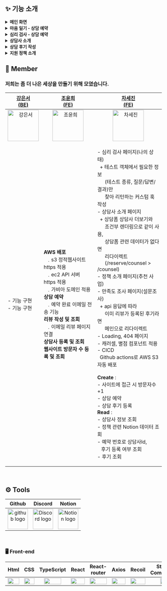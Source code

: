 ## ✨ 기능 소개

<details>
<summary><b>메인 화면</b></summary>
<div markdown="1"><br/>
  
![main](https://github.com/dodomProj/dodom_front/assets/62418379/bd29605b-091a-4f08-8bb8-8dc5835fd360)

</div>
</details>
<details>
<summary><b>마음 일기 - 상담 예약</b></summary>
<div markdown="1"><br/>

https://github.com/dodomProj/dodom_front/assets/62418379/997fceae-cefc-4e78-8905-131e51b5a9be


</div>
</details>
<details>
<summary><b>심리 검사 - 상담 예약</b></summary>
<div markdown="1"><br/>

https://github.com/dodomProj/dodom_front/assets/62418379/2dc75853-4635-4c3d-b18e-b84b10e3c9c6


</div>
</details>
<details>
<summary><b>상담사 소개</b></summary>
<div markdown="1"><br/>

https://github.com/dodomProj/dodom_front/assets/62418379/58814861-feea-424b-bd1a-50145c51cf39

</div>
</details>

<details>
<summary><b>상담 후기 작성</b></summary>
<div markdown="1"><br/>

https://github.com/dodomProj/dodom_front/assets/62418379/332f2a22-0d5b-4d8c-b9fe-bd86cd8c1f03

</div>
</details>

<details>
<summary><b>지원 정책 소개</b></summary>
<div markdown="1"><br/>

https://github.com/dodomProj/dodom_front/assets/62418379/a2d95f0c-a138-4dc0-b783-b924d136d152

</div>
</details>

## 🙋 Member

### 저희는 좀 더 나은 세상을 만들기 위해 모였습니다. <br/>

|                              [강은서<br>(BE)](https://github.com/kdmstj)                               |                                                                                                                                                                                                                                                                                                                                                                                                                                                                                       [조윤희<br>(FE)](https://github.com/YUNH7)                                                                                                                                                                                                                                                                                                                                                                                                                                                                                       |                                  [차세진<br>(FE)](https://github.com/chasj0326)                                   |
| :----------------------------------------------------------------------------------------------------: | :--------------------------------------------------------------------------------------------------------------------------------------------------------------------------------------------------------------------------------------------------------------------------------------------------------------------------------------------------------------------------------------------------------------------------------------------------------------------------------------------------------------------------------------------------------------------------------------------------------------------------------------------------------------------------------------------------------------------------------------------------------------------------------------------------------------------------------------------------------------------------------------------------------------------------------------------------------------------------------------------------------------------: | :---------------------------------------------------------------------------------------------------------------: |
| <img alt="강은서" src="https://avatars.githubusercontent.com/u/62414231?v=4" height="100" width="100"> |                                                                                                                                                                                                                                                                                                                                                                                                                                                        <img alt="조윤희" src="https://avatars.githubusercontent.com/u/100519978?v=4" height="100" width="100">                                                                                                                                                                                                                                                                                                                                                                                                                                                         |      <img alt="차세진" src="https://avatars.githubusercontent.com/u/62418379?v=4" height="100" width="100">       |
|                           <p align="left"> - 기능 구현<br/>- 기능 구현 </p>                           |<p align="left">**AWS 배포**<br/>&ensp;﹒s3 정적웹사이트 https 적용<br/>&ensp;﹒ec2 API 서버 https 적용<br/>&ensp;﹒가비아 도메인 적용<br/>**상담 예약**<br/>&ensp;﹒예약 완료 이메일 전송 기능<br/>**리뷰 작성 및 조회**<br/>&ensp;﹒이메일 리뷰 페이지 연결<br/>**상담사 등록 및 조회**<br/>**웹사이트 방문자 수 등록 및 조회**</p> | <p align="left" >- 심리 검사 페이지(나의 상태)<br/>&ensp;+ 테스트 객체에서 필요한 정보<br/>&ensp;&ensp;&ensp;(테스트 종류, 질문/답변/결과)만<br/>&ensp;&ensp;&ensp;찾아 리턴하는 커스텀 훅 작성<br/>- 상담사 소개 페이지<br/>&ensp;+ 상담폼 상담사 더보기와<br/>&ensp;&ensp;&ensp;조건부 렌더링으로 같이 사용,<br/>&ensp;&ensp;&ensp;상담폼 관련 데이터가 없다면<br/>&ensp;&ensp;&ensp;리다이렉트<br/>&ensp;&ensp;&ensp;(/reserve/counsel > /counsel)<br/>- 정책 소개 페이지(추천 사업)<br/>- 만족도 조사 페이지(설문조사)<br/>&ensp;+ api 응답에 따라<br/>&ensp;&ensp;&ensp;이미 리뷰가 등록된 후기라면<br/>&ensp;&ensp;&ensp;메인으로 리다이렉트<br/>- Loading, 404 페이지<br/>- 캐러셀, 별점 컴포넌트 적용<br/>- CICD<br/>&ensp;Github actions로 AWS S3 자동 배포<br/><br/>**Create** :<br/>- 사이트에 접근 시 방문자수 +1<br/>- 상담 예약<br/>- 상담 후기 등록<br/>**Read** :<br/>- 상담사 정보 조회<br/>- 정책 관련 Notion 데이터 조회<br/>- 예약 번호로 상담사Id,<br/>&ensp; 후기 등록 여부 조회<br/>- 후기 조회 | <p align="left">- 기능 구현<br/>- 기능 구현<br/>- 기능 구현<br/>- 기능 구현<br/><br/>**Create** :<br/>- 상담 예약 |

<br/>

## <span style=""> ⚙️ **Tools** </span>

|                                                   Github                                                    |                                                                                       Discord                                                                                        |                                                                                   Notion                                                                                    |
| :---------------------------------------------------------------------------------------------------------: | :----------------------------------------------------------------------------------------------------------------------------------------------------------------------------------: | :-------------------------------------------------------------------------------------------------------------------------------------------------------------------------: |
| <img alt="github logo" src="https://techstack-generator.vercel.app/github-icon.svg" width="65" height="65"> | <img alt="Discord logo" src="https://assets-global.website-files.com/6257adef93867e50d84d30e2/62595384e89d1d54d704ece7_3437c10597c1526c3dbd98c737c2bcae.svg" height="65" width="65"> | <img alt="Notion logo" src="https://www.notion.so/cdn-cgi/image/format=auto,width=640,quality=100/front-static/shared/icons/notion-app-icon-3d.png" height="65" width="65"> |

<br/>

### <span style=""> 🖥 **Front-end** </span>

|                                                                                               Html                                                                                                |                                                                                     CSS                                                                                      |                                                       TypeScript                                                       |                                                            React                                                            |                                                            React-router                                                            |                                                    Axios                                                     |                                                                     Recoil                                                                     |                                             Styled-<br>Components                                              |                                                            ESLint                                                            |                                                        Prettier                                                         |                                                                                        S3                                                                                         |
| :-----------------------------------------------------------------------------------------------------------------------------------------------------------------------------------------------: | :--------------------------------------------------------------------------------------------------------------------------------------------------------------------------: | :--------------------------------------------------------------------------------------------------------------------: | :-------------------------------------------------------------------------------------------------------------------------: | :--------------------------------------------------------------------------------------------------------------------------------: | :----------------------------------------------------------------------------------------------------------: | :--------------------------------------------------------------------------------------------------------------------------------------------: | :------------------------------------------------------------------------------------------------------------: | :--------------------------------------------------------------------------------------------------------------------------: | :---------------------------------------------------------------------------------------------------------------------: | :-------------------------------------------------------------------------------------------------------------------------------------------------------------------------------: |
| <img style="margin: auto;" width="100%" height="100%" src="https://upload.wikimedia.org/wikipedia/commons/thumb/6/61/HTML5_logo_and_wordmark.svg/440px-HTML5_logo_and_wordmark.svg.png" alt="" /> | <img style="margin: auto;" width="100%" height="100%" src="https://user-images.githubusercontent.com/111227745/210204643-4c3d065c-59ec-481d-ac13-cea795730835.png" alt="" /> | <img style="margin: auto;" width="80%" height="80%" src="https://techstack-generator.vercel.app/ts-icon.svg" alt="" /> | <img style="margin: auto;" width="100%" height="100%" src="https://techstack-generator.vercel.app/react-icon.svg" alt="" /> | <img style="margin: auto;" width="100%" height="100%" src="https://reactrouter.com/_brand/react-router-stacked-color.png" alt=""/> | <img style="margin: auto;" width="100%" height="100%" src="https://axios-http.com/assets/logo.svg" alt="" /> | <img style="margin: auto;" width="100%" height="100%" src="https://seeklogo.com/images/R/recoil-js-logo-0FA612F129-seeklogo.com.png" alt="" /> | <img style="margin: auto;" width="60%" height="60%" src="https://www.styled-components.com/atom.png" alt="" /> | <img style="margin: auto;" width="100%" height="100%" src="https://techstack-generator.vercel.app/eslint-icon.svg" alt="" /> | <img style="margin: auto;" width="100%" height="100%" src="https://techstack-generator.vercel.app/prettier-icon.svg" /> | <img style="margin: auto;" width="100%" height="100%" src="https://upload.wikimedia.org/wikipedia/commons/thumb/b/bc/Amazon-S3-Logo.svg/1200px-Amazon-S3-Logo.svg.png"  alt="" /> |

